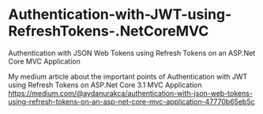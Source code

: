 # Authentication-with-JWT-using-RefreshTokens-.NetCoreMVC
Authentication with JSON Web Tokens using Refresh Tokens on an ASP.Net Core MVC Application

My medium article about the important points of Authentication with JWT using Refresh Tokens on ASP.Net Core 3.1 MVC Application
https://medium.com/@aydanurakca/authentication-with-json-web-tokens-using-refresh-tokens-on-an-asp-net-core-mvc-application-47770b65eb5c
